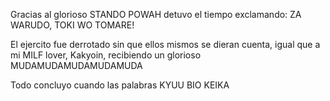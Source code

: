 Gracias al glorioso STANDO POWAH detuvo el tiempo exclamando: ZA WARUDO, TOKI WO TOMARE!

El ejercito fue derrotado sin que ellos mismos se dieran cuenta, igual que a mi MILF lover, Kakyoin, recibiendo un glorioso MUDAMUDAMUDAMUDAMUDA

Todo concluyo cuando las palabras KYUU BIO KEIKA